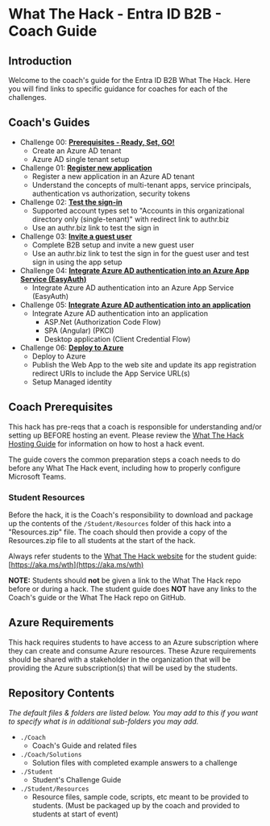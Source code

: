 # What The Hack - Entra ID B2B - Coach Guide

## Introduction

Welcome to the coach's guide for the Entra ID B2B What The Hack. Here you will find links to specific guidance for coaches for each of the challenges.


## Coach's Guides

- Challenge 00: **[Prerequisites - Ready, Set, GO!](./Solution-00.md)**
     - Create an Azure AD tenant
     - Azure AD single tenant setup
- Challenge 01: **[Register new application](./Solution-01.md)**
     - Register a new application in an Azure AD tenant
     - Understand the concepts of multi-tenant apps, service principals, authentication vs authorization, security tokens
- Challenge 02: **[Test the sign-in](./Solution-02.md)**
	 - Supported account types set to "Accounts in this organizational directory only (single-tenant)" with redirect link to authr.biz
     - Use an authr.biz link to test the sign in
- Challenge 03: **[Invite a guest user](./Solution-03.md)**
     - Complete B2B setup and invite a new guest user
     - Use an authr.biz link to test the sign in for the guest user and test sign in using the app setup
- Challenge 04: **[Integrate Azure AD authentication into an Azure App Service (EasyAuth)](./Solution-04.md)**
	 - Integrate Azure AD authentication into an Azure App Service (EasyAuth)
- Challenge 05: **[Integrate Azure AD authentication into an application](./Solution-05.md)**
	 - Integrate Azure AD authentication into an application
        - ASP.Net (Authorization Code Flow)
        - SPA (Angular) (PKCI)  
        - Desktop application (Client Credential Flow)
- Challenge 06: **[Deploy to Azure](./Solution-06.md)**
	 - Deploy to Azure
     - Publish the Web App to the web site and update its app registration redirect URIs to include the App Service URL(s)
     - Setup Managed identity

## Coach Prerequisites

This hack has pre-reqs that a coach is responsible for understanding and/or setting up BEFORE hosting an event. Please review the [What The Hack Hosting Guide](https://aka.ms/wthhost) for information on how to host a hack event.

The guide covers the common preparation steps a coach needs to do before any What The Hack event, including how to properly configure Microsoft Teams.

### Student Resources

Before the hack, it is the Coach's responsibility to download and package up the contents of the `/Student/Resources` folder of this hack into a "Resources.zip" file. The coach should then provide a copy of the Resources.zip file to all students at the start of the hack.

Always refer students to the [What The Hack website](https://aka.ms/wth) for the student guide: [https://aka.ms/wth](https://aka.ms/wth)

**NOTE:** Students should **not** be given a link to the What The Hack repo before or during a hack. The student guide does **NOT** have any links to the Coach's guide or the What The Hack repo on GitHub.


## Azure Requirements

This hack requires students to have access to an Azure subscription where they can create and consume Azure resources. These Azure requirements should be shared with a stakeholder in the organization that will be providing the Azure subscription(s) that will be used by the students.



## Repository Contents

_The default files & folders are listed below. You may add to this if you want to specify what is in additional sub-folders you may add._

- `./Coach`
  - Coach's Guide and related files
- `./Coach/Solutions`
  - Solution files with completed example answers to a challenge
- `./Student`
  - Student's Challenge Guide
- `./Student/Resources`
  - Resource files, sample code, scripts, etc meant to be provided to students. (Must be packaged up by the coach and provided to students at start of event)
